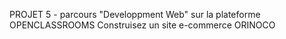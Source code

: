 PROJET 5 - parcours "Developpment Web" sur la plateforme OPENCLASSROOMS
Construisez un site e-commerce ORINOCO